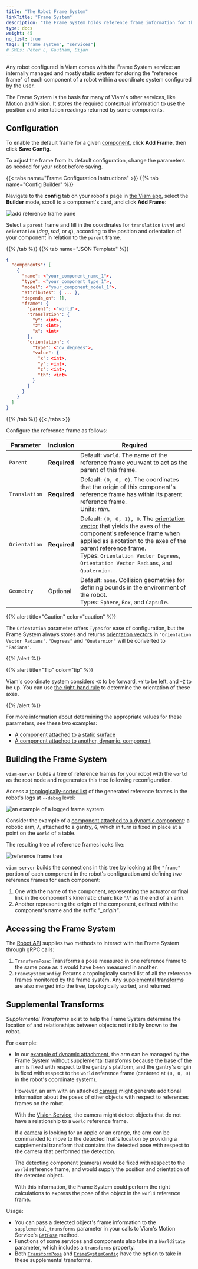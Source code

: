 ```yaml
---
title: "The Robot Frame System"
linkTitle: "Frame System"
description: "The Frame System holds reference frame information for the relative position of components in space."
type: docs
weight: 45
no_list: true
tags: ["frame system", "services"]
# SMEs: Peter L, Gautham, Bijan
---
```


Any robot configured in Viam comes with the Frame System service: an internally managed and mostly static system for storing the "reference frame" of each component of a robot within a coordinate system configured by the user.

The Frame System is the basis for many of Viam's other services, like [Motion](/services/motion) and [Vision](/services/vision).
It stores the required contextual information to use the position and orientation readings returned by some components.

## Configuration

To enable the default frame for a given [component](/components), click **Add Frame**, then click **Save Config**.

To adjust the frame from its default configuration, change the parameters as needed for your robot before saving.

{{< tabs name="Frame Configuration Instructions" >}}
{{% tab name="Config Builder" %}}

Navigate to the **config** tab on your robot's page in [the Viam app](https://app.viam.com), select the **Builder** mode, scroll to a component's card, and click **Add Frame**:

![add reference frame pane](img/frame_card.png)

Select a `parent` frame and fill in the coordinates for `translation` (*mm*) and `orientation` (*deg*, *rad*, or *q*), according to the position and orientation of your component in relation to the `parent` frame.

{{% /tab %}}
{{% tab name="JSON Template" %}}

```json {class="line-numbers linkable-line-numbers"}
{
  "components": [
    {
      "name": <"your_component_name_1">,
      "type": <"your_component_type_1">,
      "model": <"your_component_model_1">,
      "attributes": { ... },
      "depends_on": [],
      "frame": {
        "parent": <"world">,
        "translation": {
          "y": <int>,
          "z": <int>,
          "x": <int>
        },
        "orientation": {
          "type": <"ov_degrees">,
          "value": {
            "x": <int>,
            "y": <int>,
            "z": <int>,
            "th": <int>
          }
        }
      }
    }
  ]
}
```

{{% /tab %}}
{{< /tabs >}}

Configure the reference frame as follows:

| Parameter | Inclusion | Required |
| --------- | ----------- | ----- |
| `Parent`  | **Required** | Default: `world`. The name of the reference frame you want to act as the parent of this frame. |
| `Translation` | **Required** | Default: `(0, 0, 0)`. The coordinates that the origin of this component's reference frame has within its parent reference frame. <br> Units: *mm*. |
| `Orientation`  | **Required** | Default: `(0, 0, 1), 0`. The [orientation vector](/internals/orientation-vector/) that yields the axes of the component's reference frame when applied as a rotation to the axes of the parent reference frame. <br> Types: `Orientation Vector Degrees`, `Orientation Vector Radians`, and `Quaternion`. |
| `Geometry`  | Optional | Default: `none`. Collision geometries for defining bounds in the environment of the robot. <br> Types: `Sphere`, `Box`, and `Capsule`. |

{{% alert title="Caution" color="caution" %}}

The `Orientation` parameter offers `Types` for ease of configuration, but the Frame System always stores and returns [orientation vectors](/internals/orientation-vector/) in `"Orientation Vector Radians"`.
`"Degrees"` and `"Quaternion"` will be converted to `"Radians"`.

{{% /alert %}}

{{% alert title="Tip" color="tip" %}}

Viam's coordinate system considers `+X` to be forward, `+Y` to be left, and `+Z` to be up.
You can use [the right-hand rule](https://en.wikipedia.org/wiki/Right-hand_rule) to determine the orientation of these axes.

{{% /alert %}}

For more information about determining the appropriate values for these parameters, see these two examples:

- [A component attached to a static surface](/services/frame-system/component-on-static)
- [A component attached to another, dynamic, component](/services/frame-system/component-on-dynamic)

## Building the Frame System

`viam-server` builds a tree of reference frames for your robot with the `world` as the root node and regenerates this tree following reconfiguration.

Access a [topologically-sorted list](https://en.wikipedia.org/wiki/Topological_sorting) of the generated reference frames in the robot's logs at `--debug` level:

![an example of a logged frame system](img/frame_sys_log_example.png)

Consider the example of a [component attached to a dynamic component](/services/frame-system/component-on-dynamic): a robotic arm, `A`, attached to a gantry, `G`, which in turn is fixed in place at a point on the `World` of a table.

The resulting tree of reference frames looks like:

![reference frame tree](img/frame_tree.png)

`viam-server` builds the connections in this tree by looking at the `"frame"` portion of each component in the robot's configuration and defining *two* reference frames for each component:

1. One with the name of the component, representing the actuator or final link in the component's kinematic chain: like `"A"` as the end of an arm.
2. Another representing the origin of the component, defined with the component's name and the suffix *"_origin"*.

## Accessing the Frame System

The [Robot API](https://github.com/viamrobotics/api/blob/main/proto/viam/robot/v1/robot.proto) supplies two methods to interact with the Frame System through gRPC calls:

1. `TransformPose`: Transforms a pose measured in one reference frame to the same pose as it would have been measured in another.
2. `FrameSystemConfig`: Returns a topologically sorted list of all the reference frames monitored by the frame system.
Any [supplemental transforms](#supplemental-transforms) are also merged into the tree, topologically sorted, and returned.

## Supplemental Transforms

*Supplemental Transforms* exist to help the Frame System determine the location of and relationships between objects not initially known to the robot.

For example:

- In our [example of dynamic attachment](/services/frame-system/component-on-dynamic), the arm can be managed by the Frame System without supplemental transforms because the base of the arm is fixed with respect to the gantry's platform, and the gantry's origin is fixed with respect to the `world` reference frame (centered at `(0, 0, 0)` in the robot's coordinate system).

    However, an arm with an attached [camera](/components/camera) might generate additional information about the poses of other objects with respect to references frames on the robot.

    With the [Vision Service](/services/vision/), the camera might detect objects that do not have a relationship to a `world` reference frame.

    If a [camera](/components/camera) is looking for an apple or an orange, the arm can be commanded to move to the detected fruit's location by providing a supplemental transform that contains the detected pose with respect to the camera that performed the detection.

    The detecting component (camera) would be fixed with respect to the `world` reference frame, and would supply the position and orientation of the detected object.

    With this information, the Frame System could perform the right calculations to express the pose of the object in the `world` reference frame.

Usage:

- You can pass a detected object's frame information to the `supplemental_transforms` parameter in your calls to Viam's Motion Service's [`GetPose`](/services/motion/#getpose) method.
- Functions of some services and components also take in a `WorldState` parameter, which includes a `transforms` property.
- Both [`TransformPose`](#accessing-the-frame-system) and [`FrameSystemConfig`](#accessing-the-frame-system) have the option to take in these supplemental transforms.
